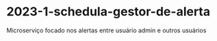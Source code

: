 # 2023-1-schedula-gestor-de-alerta
Microserviço focado nos alertas entre usuário admin e outros usuários
